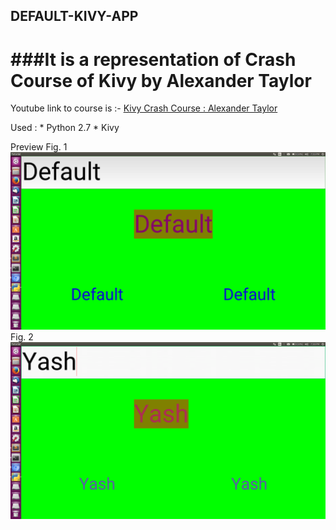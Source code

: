 ## DEFAULT-KIVY-APP

###It is a representation of Crash Course of Kivy by Alexander Taylor
======
Youtube link to course is :- [Kivy Crash Course : Alexander Taylor](https://www.youtube.com/watch?v=F7UKmK9eQLY&list=PLdNh1e1kmiPP4YApJm8ENK2yMlwF1_edq)

Used : 
	  * Python 2.7
	  * Kivy
	   
	   
Preview
Fig. 1
![First Look](https://github.com/yaki29/Defaul-kivy-App/blob/master/first_look.png)
Fig. 2
![On Changing text](https://github.com/yaki29/Defaul-kivy-App/blob/master/text_change.png)

